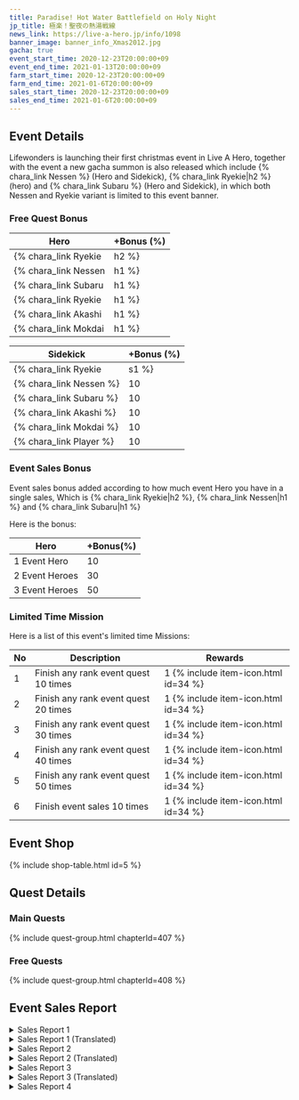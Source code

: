 ```yaml
---
title: Paradise! Hot Water Battlefield on Holy Night
jp_title: 極楽！聖夜の熱湯戦線
news_link: https://live-a-hero.jp/info/1098
banner_image: banner_info_Xmas2012.jpg
gacha: true
event_start_time: 2020-12-23T20:00:00+09
event_end_time: 2021-01-13T20:00:00+09
farm_start_time: 2020-12-23T20:00:00+09
farm_end_time: 2021-01-6T20:00:00+09
sales_start_time: 2020-12-23T20:00:00+09
sales_end_time: 2021-01-6T20:00:00+09
---
```


## Event Details

Lifewonders is launching their first christmas event in Live A Hero, together with the event a new gacha summon is also released which include {% chara_link Nessen %} (Hero and Sidekick), 
{% chara_link Ryekie|h2 %} (hero) and {% chara_link Subaru %} (Hero and Sidekick), in which both Nessen and Ryekie variant is limited to this event banner.

### Free Quest Bonus

| Hero | +Bonus (%)|
|------------|--------------|
| {% chara_link Ryekie|h2 %} | 40 |
| {% chara_link Nessen|h1 %}  | 40 |
| {% chara_link Subaru|h1 %}  | 30 |
| {% chara_link Ryekie|h1 %} | 20 |
| {% chara_link Akashi|h1 %}  | 10 |
| {% chara_link Mokdai|h1 %} | 10 | 


| Sidekick | +Bonus (%) |
|-------------|---------------|
| {% chara_link Ryekie|s1 %} | 10 | 
| {% chara_link Nessen %}  | 10 | 
| {% chara_link Subaru %}  | 10 | 
| {% chara_link Akashi %} | 10 | 
| {% chara_link Mokdai %} | 10 | 
| {% chara_link Player %} | 10 | 

### Event Sales Bonus

Event sales bonus added according to how much event Hero you have in a single sales, Which is
{% chara_link Ryekie|h2 %}, {% chara_link Nessen|h1 %} and {% chara_link Subaru|h1 %}  

Here is the bonus:

| Hero   | +Bonus(%) |
|--------|-----------|
| 1 Event Hero   |     10    |
| 2 Event Heroes |     30    |
| 3 Event Heroes |     50    |

### Limited Time Mission

Here is a list of this event's limited time Missions:

| No  | Description      | Rewards      |
|----|-----------------------------------------------------------|----------------|
| 1  | Finish any rank event quest 10 times | 1 {% include item-icon.html id=34 %}    |
| 2  | Finish any rank event quest 20 times | 1 {% include item-icon.html id=34 %}    |
| 3  | Finish any rank event quest 30 times | 1 {% include item-icon.html id=34 %}    |
| 4  | Finish any rank event quest 40 times | 1 {% include item-icon.html id=34 %}    |
| 5  | Finish any rank event quest 50 times | 1 {% include item-icon.html id=34 %}    |
| 6  | Finish event sales 10 times | 1 {% include item-icon.html id=34 %}    |


## Event Shop

{% include shop-table.html id=5 %}

## Quest Details

### Main Quests

{% include quest-group.html chapterId=407 %}

### Free Quests

{% include quest-group.html chapterId=408 %}

## Event Sales Report

<details><summary>Sales Report 1</summary>
<p>温泉地での仕事を終えた <code>character0</code> と <code>character1</code> 。<br>折角なので、ひと風呂浴びてから帰る事
にした。<br><br>ヒーローライブ直後ゆえに、ヒーローファンと遭遇すると、<br>のんびり入っていられないだろうと言う <code>character1</code> 。<br> <code>character0</code> も同調し、貸切風呂を手配したが、<br>当たり前のことながら、一緒に入るか<br>順番に入るかの２択を迫られる。<br><br> <code>character0</code> は悩んだが、 <code>character1</code> はあっさりと<br>一緒に入る事を提案。帰りの電車までさほど時間も無いため、 <code>character0</code> は承諾した。<br><br>しかし入浴中、どうして
も目のやり場に困って<br>ゆっくりできない <code>character0</code> 。<br> <code>character1</code> も、自分から提案はしたものの、湯に浸かる <code>character0</code> が気になってしょうがない。<br><br>結局、お互いがお互いを意識し過ぎた結果、<br>
のぼせてしまい、電車を逃した。
</p>
</details>

<details><summary>Sales Report 1 (Translated)</summary>
<p> <code>character0</code> and <code>character1</code> have finished their work in the hot spring area. There was still a little time, so they decided to go home after taking a bath.<br><br> <code>character1</code> says that if he encounters a fan of his in this state, he won't be able to take it easy bebecause he's a mess after the hero live.<br> <code>character0</code> agreed and arranged a private bath, but due to circumstances only one bath is available and the two are forced to choose between bathing together or taking turns. <code>character0</code> was worried, but suggested that <code>character1</code> enter with him since wasn't much time left before the last train.<br><br>However, while taking a bath, <code>character0</code> can't relax because he doesn't know where to let his eyes rest.<br>Although he made the suggestions to <code>character1</code> ,he cannot help but fret about sharing the bath like this.<br><br>In the end, as a result of each other being too conscious of each other, they were overwhelmed and missed the train.
</p>
</details>

<details><summary>Sales Report 2</summary>
<p>夜分遅くに仕事を終えた <code>character0</code> と <code>character1</code> 。<br>クリスマスムードの漂う街も、すっかり
人の波が落ち着き、<br>イルミネーションと雪が幻想的な風景をつくり出している。<br><br>駐車場の前で、 <code>character1</code> がふと立ち止まる。<br>どうしたのかと声をかける <code>character0</code> 。<br><br>振り向いた <code>character1</code>
の手には、小さな包み。<br>クリスマスだから、とプレゼントを用意してきたという。<br>何だか照れ臭そうな <code>character1</code> の様子に、<br> <code>character0</code> は思わず吹き出してしまう。<br><br>プレゼントを受け取り、素直な感謝の言葉を<br>伝える <code>character0</code> 。 <code>character1</code> も嬉しそうに返答する。<br>さて、お返しはどうしようか……と、<br> <code>character0</code> は思案しながら、帰路についた。<br><br>後日、しっかりとお返しのプレゼントは贈ったが、<br>内容
については伏せておくこととする。
</p>
</details>

<details><summary>Sales Report 2 (Translated)</summary>
<p> <code>character0</code> and <code>character1</code> finished their work late at night.<br>The city's christmas mood has calmed down,<br>The snow and illumination work together to create an illusion like scenery.<br><br>In front of the parking lot, <code>character1</code> suddenly halts.<br>What's the matter? Say  <code>character0</code> .<br><br> <code>character1</code> turned around and in their hands there is a small package.<br>They have prepared a present because it's christmas.<br> <code>character1</code> says so while being embarassed,<br> <code>character0</code> couldn't help but burst out laughing.<br><br>Accepting the present, <code>character0</code> says honest words of gratitude.<br> <code>character1</code> too happily answer it.<br>Now, what should I do in return…<br> <code>character0</code> ponders this question while on their way back.<br><br>Later on, the return present has been given,<br>As to what present it was, it will be kept under wraps.
</p>
</details>

<details><summary>Sales Report 3</summary>
<p>仕事後、打ち上げ兼忘年会と称して、<br>その日のメンバーで宴会が催された。<br><br>盛り上がってきたとやけにはしゃぐ <code>character0</code> 。<br>介護するかの如くそれを宥める <code>character1</code> 。<br><br>悪酔いしたかのように管を巻く <code>character2</code> 。<br>適当に相槌を打ち、油を注ぐ <code>character3</code> 。<br><br>ただでさえ収集が付かなくなって きたのに、<br>勢いで脱ぎはじめる <code>character2</code> 。<br>ほぼシラフだった <code>character1</code> だけでなく、<br> <code>character0</code> や <code>character3</code> も流石に驚き、<br> <code>character2</code> を何とかして落ち着かせ、 服を着せた。<br><br>翌日、何があったのかを聞いて、<br>赤面して黙り込む <code>character2</code> 。<br>何とかフォローしよ うとする <code>character3</code> 。<br>もはやフォローを放棄している <code>character0</code> 。<br><br>当分このメンバーでの宴会は控えようと、<br>心に決めた <code>character1</code> であった。
</p>
</details>

<details><summary>Sales Report 3 (Translated)</summary>
<p> After work, it was decided that a year end party will be held,<br>the banquet was participated by the members of that day.<br><br>The over excited and in high spirits <code>character0</code> .<br>Caring and pacifying <code>character1</code> .<br><br>The very drunk and blabbering <code>character2</code> .<br>Listening and encouraging <code>character3</code> .<br><br>Things are getting out of hand, <br> <code>character2</code> started to undress.<br>Not only <code>character1</code> who is almost sober,<br> but also <code>character0</code> and <code>character3</code> ,<br>all of them are surprised by the turn of events,<br>and urge <code>character2</code> to calm down and put back their clothes.<br><br>The next day, when asked what had happened.<br> <code>character2</code> blushed and fell silent.<br> <code>character3</code> still tries to ask about it.<br>While <code>character0</code> no longer ask about the matter.<br><br><code>character1</code> secretly decided to never have another party with these members in the future.
</p>
</details>

<details><summary>Sales Report 4</summary>
<p>仕事後、温泉宿に宿泊することになった。<br>日頃の疲れがたまっているのか、 <code>character0</code> は<br>風呂から帰ってくると、すぐに寝始める。<br><br>日頃何をされているのか分からないが、<br> <code>character0</code> への悪戯を企てる <code>character1</code> 。<br> <code>character2</code> は制しようとするが、 <code>character3</code> まで何故か<br>ノリノリで、悪戯は決行されてしまう。<br><br>翌日、目を覚ますと顔に落書きされている<br>ことに気付き、さすがに怒る <code>character0</code> 。<br> <code>character2</code> は問いただされ、実行犯を白状。<br>気持ちよさそうに眠っていた <code>character1</code> と <code>character3</code> は<br>すぐさま叩き起こされ、制裁が加えられた。<br><br>その後、朝風呂に入ろうと風呂に向かった<br> <code>character0</code> は、服を脱いだ時に、<br>あらぬ場所にまで落書きされていることに気付く。<br><br> <code>character1</code> と <code>character3</code> に更なる制裁が加えられたのは、<br>いうまでも無いことだろう。
</p>
</details>
